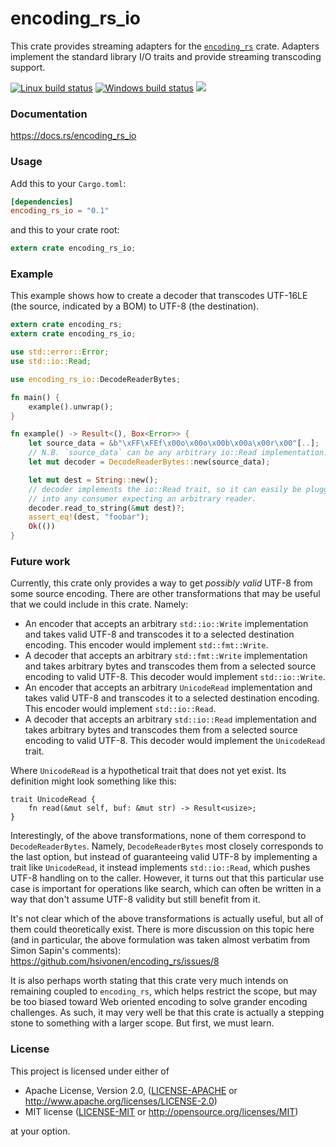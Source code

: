 encoding_rs_io
==============
This crate provides streaming adapters for the
[`encoding_rs`](https://github.com/hsivonen/encoding_rs)
crate. Adapters implement the standard library I/O traits and provide streaming
transcoding support.

[![Linux build status](https://api.travis-ci.org/BurntSushi/encoding_rs_io.svg)](https://travis-ci.org/BurntSushi/encoding_rs_io)
[![Windows build status](https://ci.appveyor.com/api/projects/status/github/BurntSushi/encoding_rs_io?svg=true)](https://ci.appveyor.com/project/BurntSushi/encoding_rs_io)
[![](http://meritbadge.herokuapp.com/encoding_rs_io)](https://crates.io/crates/encoding_rs_io)


### Documentation

https://docs.rs/encoding_rs_io


### Usage

Add this to your `Cargo.toml`:

```toml
[dependencies]
encoding_rs_io = "0.1"
```

and this to your crate root:

```rust
extern crate encoding_rs_io;
```


### Example

This example shows how to create a decoder that transcodes UTF-16LE (the
source, indicated by a BOM) to UTF-8 (the destination).

```rust
extern crate encoding_rs;
extern crate encoding_rs_io;

use std::error::Error;
use std::io::Read;

use encoding_rs_io::DecodeReaderBytes;

fn main() {
    example().unwrap();
}

fn example() -> Result<(), Box<Error>> {
    let source_data = &b"\xFF\xFEf\x00o\x00o\x00b\x00a\x00r\x00"[..];
    // N.B. `source_data` can be any arbitrary io::Read implementation.
    let mut decoder = DecodeReaderBytes::new(source_data);

    let mut dest = String::new();
    // decoder implements the io::Read trait, so it can easily be plugged
    // into any consumer expecting an arbitrary reader.
    decoder.read_to_string(&mut dest)?;
    assert_eq!(dest, "foobar");
    Ok(())
}
```


### Future work

Currently, this crate only provides a way to get _possibly valid_ UTF-8 from
some source encoding. There are other transformations that may be useful that
we could include in this crate. Namely:

* An encoder that accepts an arbitrary `std::io::Write` implementation and
  takes valid UTF-8 and transcodes it to a selected destination encoding. This
  encoder would implement `std::fmt::Write`.
* A decoder that accepts an arbitrary `std::fmt::Write` implementation and
  takes arbitrary bytes and transcodes them from a selected source
  encoding to valid UTF-8. This decoder would implement `std::io::Write`.
* An encoder that accepts an arbitrary `UnicodeRead` implementation and
  takes valid UTF-8 and transcodes it to a selected destination encoding.
  This encoder would implement `std::io::Read`.
* A decoder that accepts an arbitrary `std::io::Read` implementation and
  takes arbitrary bytes and transcodes them from a selected source encoding
  to valid UTF-8. This decoder would implement the `UnicodeRead` trait.

Where `UnicodeRead` is a hypothetical trait that does not yet exist. Its
definition might look something like this:

```ignore
trait UnicodeRead {
    fn read(&mut self, buf: &mut str) -> Result<usize>;
}
```

Interestingly, of the above transformations, none of them correspond to
`DecodeReaderBytes`. Namely, `DecodeReaderBytes` most closely corresponds to
the last option, but instead of guaranteeing valid UTF-8 by implementing a
trait like `UnicodeRead`, it instead implements `std::io::Read`, which pushes
UTF-8 handling on to the caller. However, it turns out that this particular
use case is important for operations like search, which can often be written
in a way that don't assume UTF-8 validity but still benefit from it.

It's not clear which of the above transformations is actually useful, but all
of them could theoretically exist. There is more discussion on this topic
here (and in particular, the above formulation was taken almost verbatim from
Simon Sapin's comments): https://github.com/hsivonen/encoding_rs/issues/8

It is also perhaps worth stating that this crate very much intends on
remaining coupled to `encoding_rs`, which helps restrict the scope, but may be
too biased toward Web oriented encoding to solve grander encoding challenges.
As such, it may very well be that this crate is actually a stepping stone to
something with a larger scope. But first, we must learn.


### License

This project is licensed under either of

 * Apache License, Version 2.0, ([LICENSE-APACHE](LICENSE-APACHE) or
   http://www.apache.org/licenses/LICENSE-2.0)
 * MIT license ([LICENSE-MIT](LICENSE-MIT) or
   http://opensource.org/licenses/MIT)

at your option.

